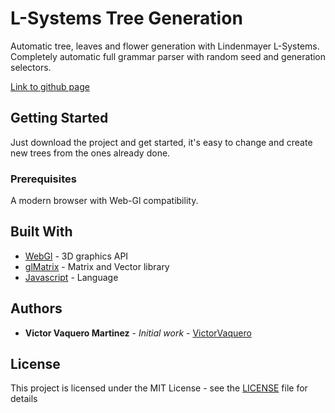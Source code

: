 # L-Systems Tree Generation

Automatic tree, leaves and flower generation with Lindenmayer L-Systems. Completely automatic full grammar parser with random seed and generation selectors.

[Link to github page](https://victorvaquero.github.io/lsystems/ "L-systems")


## Getting Started

Just download the project and get started, it's easy to change and create new trees from the ones already done.

### Prerequisites

A modern browser with Web-Gl compatibility.



## Built With

* [WebGl](https://www.khronos.org/webgl/) - 3D graphics API
* [glMatrix](http://glmatrix.net/) -  Matrix and Vector library
* [Javascript](https://www.javascript.com/) - Language


## Authors

* **Victor Vaquero Martinez** - *Initial work* - [VictorVaquero](https://github.com/VictorVaquero)

## License

This project is licensed under the MIT License - see the [LICENSE](LICENSE) file for details

